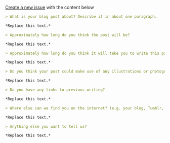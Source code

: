 [Create a new issue](https://github.com/hoodiehq/editorial/issues/new?title=Post%20Proposal:%20Your%20Title%20Here&body=https://github.com/hoodiehq/editorial/issues/new?title=Post%20Proposal:%20Your%20Title%20Here&body=%60%60%60md%0A%3E%20What%20is%20your%20blog%20post%20about%3F%20Describe%20it%20in%20about%20one%20paragraph.%0A%0A*Replace%20this%20text.*%0A%0A%3E%20Approximately%20how%20long%20do%20you%20think%20the%20post%20will%20be%3F%0A%0A*Replace%20this%20text.*%0A%0A%3E%20Approximately%20how%20long%20do%20you%20think%20it%20will%20take%20you%20to%20write%20this%20post%3F%0A%0A*Replace%20this%20text.*%0A%0A%3E%20Do%20you%20think%20your%20post%20could%20make%20use%20of%20any%20illustrations%20or%20photographs%3F%0A%0A*Replace%20this%20text.*%0A%0A%3E%20Do%20you%20have%20any%20links%20to%20previous%20writing%3F%0A%0A*Replace%20this%20text.*%0A%0A%3E%20Where%20else%20can%20we%20find%20you%20on%20the%20internet%3F%20%28e.g.%20your%20blog%2C%20Tumblr%2C%20Medium%2C%20Twitter%2C%20etc.%29%0A%0A*Replace%20this%20text.*%0A%0A%3E%20Anything%20else%20you%20want%20to%20tell%20us%3F%0A%0A*Replace%20this%20text.*%0A%60%60%60) with the content below

```md
> What is your blog post about? Describe it in about one paragraph.

*Replace this text.*

> Approximately how long do you think the post will be?

*Replace this text.*

> Approximately how long do you think it will take you to write this post?

*Replace this text.*

> Do you think your post could make use of any illustrations or photographs?

*Replace this text.*

> Do you have any links to previous writing?

*Replace this text.*

> Where else can we find you on the internet? (e.g. your blog, Tumblr, Medium, Twitter, etc.)

*Replace this text.*

> Anything else you want to tell us?

*Replace this text.*
```
